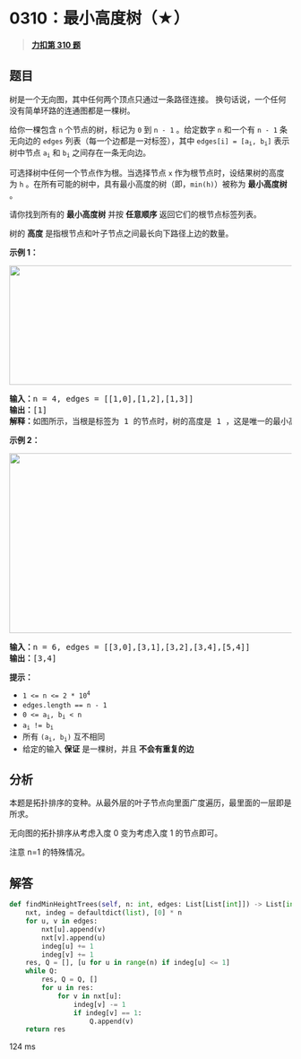 # 0310：最小高度树（★）


> <u>**[力扣第 310 题](https://leetcode.cn/problems/minimum-height-trees/)**</u>

## 题目

<p>树是一个无向图，其中任何两个顶点只通过一条路径连接。 换句话说，一个任何没有简单环路的连通图都是一棵树。</p>

<p>给你一棵包含 <code>n</code> 个节点的树，标记为 <code>0</code> 到 <code>n - 1</code> 。给定数字 <code>n</code> 和一个有 <code>n - 1</code> 条无向边的 <code>edges</code> 列表（每一个边都是一对标签），其中 <code>edges[i] = [a<sub>i</sub>, b<sub>i</sub>]</code> 表示树中节点 <code>a<sub>i</sub></code> 和 <code>b<sub>i</sub></code> 之间存在一条无向边。</p>

<p>可选择树中任何一个节点作为根。当选择节点 <code>x</code> 作为根节点时，设结果树的高度为 <code>h</code> 。在所有可能的树中，具有最小高度的树（即，<code>min(h)</code>）被称为 <strong>最小高度树</strong> 。</p>

<p>请你找到所有的 <strong>最小高度树</strong> 并按 <strong>任意顺序</strong> 返回它们的根节点标签列表。</p>
树的 <strong>高度</strong> 是指根节点和叶子节点之间最长向下路径上边的数量。



<p><strong>示例 1：</strong></p>
<img alt="" src="https://assets.leetcode.com/uploads/2020/09/01/e1.jpg" style="height: 213px; width: 800px;" />
<pre>
<strong>输入：</strong>n = 4, edges = [[1,0],[1,2],[1,3]]
<strong>输出：</strong>[1]
<strong>解释：</strong>如图所示，当根是标签为 1 的节点时，树的高度是 1 ，这是唯一的最小高度树。</pre>

<p><strong>示例 2：</strong></p>
<img alt="" src="https://assets.leetcode.com/uploads/2020/09/01/e2.jpg" style="height: 321px; width: 800px;" />
<pre>
<strong>输入：</strong>n = 6, edges = [[3,0],[3,1],[3,2],[3,4],[5,4]]
<strong>输出：</strong>[3,4]
</pre>



<ul>
</ul>

<p><strong>提示：</strong></p>

<ul>
<li><code>1 &lt;= n &lt;= 2 * 10<sup>4</sup></code></li>
<li><code>edges.length == n - 1</code></li>
<li><code>0 &lt;= a<sub>i</sub>, b<sub>i</sub> &lt; n</code></li>
<li><code>a<sub>i</sub> != b<sub>i</sub></code></li>
<li>所有 <code>(a<sub>i</sub>, b<sub>i</sub>)</code> 互不相同</li>
<li>给定的输入 <strong>保证</strong> 是一棵树，并且 <strong>不会有重复的边</strong></li>
</ul>


## 分析

本题是拓扑排序的变种。从最外层的叶子节点向里面广度遍历，最里面的一层即是所求。

无向图的拓扑排序从考虑入度 0 变为考虑入度 1 的节点即可。

注意 n=1 的特殊情况。

## 解答

```python
def findMinHeightTrees(self, n: int, edges: List[List[int]]) -> List[int]:
    nxt, indeg = defaultdict(list), [0] * n
    for u, v in edges:
        nxt[u].append(v)
        nxt[v].append(u)
        indeg[u] += 1
        indeg[v] += 1
    res, Q = [], [u for u in range(n) if indeg[u] <= 1]
    while Q:
        res, Q = Q, []
        for u in res:
            for v in nxt[u]:
                indeg[v] -= 1
                if indeg[v] == 1:
                    Q.append(v)
    return res
```
124 ms

